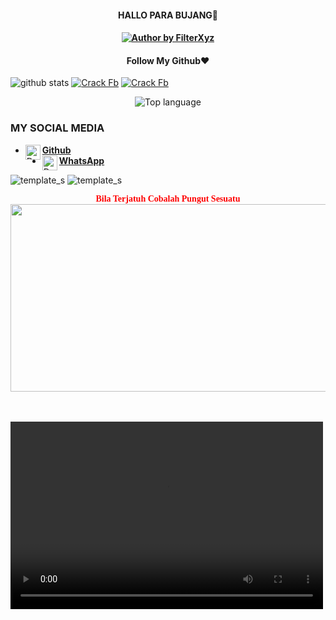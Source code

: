 <h4 align="center">
    HALLO PARA BUJANG👋
</h4>

<h4 align="center">
<a href="#"><img title="Author by FilterXyz" src="https://img.shields.io/badge/AUTHOR%20BY-FilterXyz%20-yellow?colorA=%23ff0000&colorB=%23FFFF00&style=for-the-badge"></a> 
<h4 align="center">

<h4 align="center">
   Follow My Github❤️
</h4 aling="center">
 
![github stats](https://github-readme-stats.vercel.app/api?username=FilterXyz&show_icons=true&theme=dark)
<a href="https://github.com/4NK3R-PRODUCT1ON/FILRAY2"><img title="Crack Fb" src="https://github-readme-stats.vercel.app/api/pin/?username=FilterXyz&repo=FILRAY2&theme=vision-friendly-dark"></a>
<a href="https://github.com/4NK3R-PRODUCT1ON/FILTERV1"><img title="Crack Fb" src="https://github-readme-stats.vercel.app/api/pin/?username=FilterXyz&repo=FILTERV1&theme=vision-friendly-dark"></a>
<p align="center">
  <img src="https://github-readme-stats.vercel.app/api/top-langs/?username=FilterXyz&layout=compact" alt="Top language">

### MY SOCIAL MEDIA
* [<img alt="Dunia-Kode's Github" align="left" width="24px" src="https://cdn.jsdelivr.net/npm/simple-icons@v3/icons/github.svg" /> <b>Github</b>](https://github.com/FilterXyz)<br />
* [<img alt="Dunia-Kode's Whatsapp" align="left" width="24px" src="https://cdn.jsdelivr.net/npm/simple-icons@v3/icons/whatsapp.svg" /> <b>WhatsApp</b>](https://wa.me/19725344955)<br />

![template_s](https://user-images.githubusercontent.com/114341732/192856136-06f57371-e473-4c04-ae38-7c52a9e86525.jpg)
![template_s](https://user-images.githubusercontent.com/114341732/192856146-808e40a6-c0e3-42ba-a50d-46a4121752ef.jpg)
<!DOCTYPE html>
<html>
<head>
	<meta name="viewport" content="user-scalable=no,initial-scale=1,maximum-scale=1">
	
</head>
<body>
<center>
<font color="red" face=Orbitron> <b> Bila Terjatuh Cobalah Pungut Sesuatu </b></font>
<br>
<img src=https://lh3.googleusercontent.com/-bf_x-yTTHjQ/Ts32HIlpUJI/AAAAAAAAAgQ/WctrlVSdVXI/s800/bluematrix.gif height=300 width=1000>
<br>
<br>
<br>

<audio autoplay="true" hidden="hidden" src="Assalamualai.mp3"></audio>
</center>
</body>
<video width="500" height="300" src="https://www.youtube.com/jQRVOtGYzxc?feature=player_embedded" allowfullscreen></video>

<br>

<br>

<br>
</html>
<!--
**FilterXyz** is a ✨ _special_ ✨ repository because its `README.md` (this file) appears on your GitHub profile.
